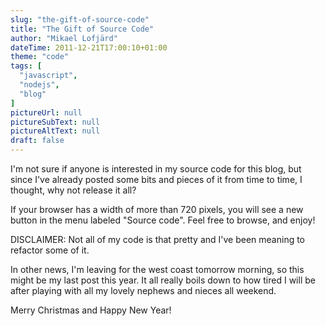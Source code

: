 ```yaml
---
slug: "the-gift-of-source-code"
title: "The Gift of Source Code"
author: "Mikael Lofjärd"
dateTime: 2011-12-21T17:00:10+01:00
theme: "code"
tags: [
  "javascript",
  "nodejs",
  "blog"
]
pictureUrl: null
pictureSubText: null
pictureAltText: null
draft: false
---
```

I'm not sure if anyone is interested in my source code for this blog, but since I've already posted some bits and pieces of it from time to time, I thought, why not release it all?

If your browser has a width of more than 720 pixels, you will see a new button in the menu labeled "Source code". Feel free to browse, and enjoy!

DISCLAIMER: Not all of my code is that pretty and I've been meaning to refactor some of it.

In other news, I'm leaving for the west coast tomorrow morning, so this might be my last post this year. It all really boils down to how tired I will be after playing with all my lovely nephews and nieces all weekend.

Merry Christmas and Happy New Year!
